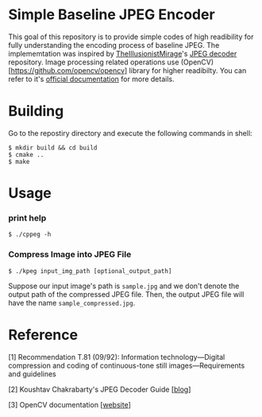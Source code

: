 # Simple Baseline JPEG Encoder
This goal of this repository is to provide simple codes of high readibility for fully understanding the encoding process of baseline JPEG. The implememtation was inspired by [TheIllusionistMirage](https://github.com/TheIllusionistMirage)'s [JPEG decoder](https://github.com/TheIllusionistMirage/simple-jpeg-decoder) repository. Image processing related operations use (OpenCV)[https://github.com/opencv/opencv] library for higher readibilty. You can refer to it's [official documentation](https://docs.opencv.org) for more details.

# Building
Go to the repostiry directory and execute the following commands in shell:
```
$ mkdir build && cd build
$ cmake ..
$ make
```
# Usage
### print help
```
$ ./cppeg -h
```
### Compress Image into JPEG File
```
$ ./kpeg input_img_path [optional_output_path]
```
Suppose our input image's path is `sample.jpg` and we don't denote the output path of the compressed JPEG file. Then, the output JPEG file will have the name `sample_compressed.jpg`.
# Reference
[1] Recommendation T.81 (09/92): Information technology—Digital compression and coding of continuous-tone still images—Requirements and guidelines

[2] Koushtav Chakrabarty's JPEG Decoder Guide [[blog](https://koushtav.me/jpeg/tutorial/c++/decoder/2019/03/02/lets-write-a-simple-jpeg-library-part-2/)]

[3] OpenCV documentation [[website](https://docs.opencv.org/3.4/d2/de8/group__core__array.html#ga191389f8a0e58180bb13a727782cd461)]
